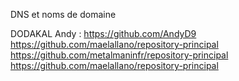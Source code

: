 DNS et noms de domaine

DODAKAL Andy : https://github.com/AndyD9
https://github.com/maelallano/repository-principal
https://github.com/metalmaninfr/repository-principal
https://github.com/maelallano/repository-principal
